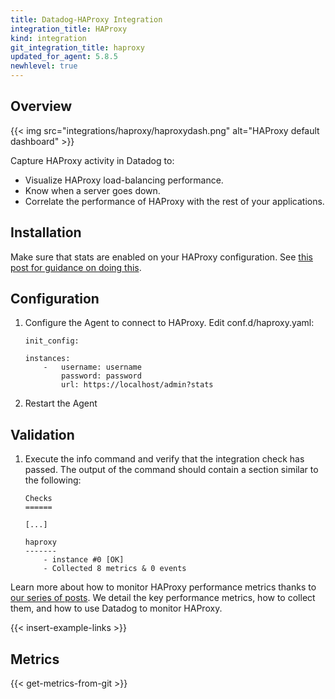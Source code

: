 ```yaml
---
title: Datadog-HAProxy Integration
integration_title: HAProxy
kind: integration
git_integration_title: haproxy
updated_for_agent: 5.8.5
newhlevel: true
---
```


## Overview

{{< img src="integrations/haproxy/haproxydash.png" alt="HAProxy default dashboard" >}}

Capture HAProxy activity in Datadog to:

* Visualize HAProxy load-balancing performance.
* Know when a server goes down.
* Correlate the performance of HAProxy with the rest of your applications.

## Installation

Make sure that stats are enabled on your HAProxy configuration. See [this post for guidance on doing this](https://www.datadoghq.com/blog/how-to-collect-haproxy-metrics/).

## Configuration

1.  Configure the Agent to connect to HAProxy. Edit conf.d/haproxy.yaml:

        init_config:

        instances:
            -   username: username
                password: password
                url: https://localhost/admin?stats

1.  Restart the Agent

## Validation

1.  Execute the info command and verify that the integration check has passed. The output of the command should contain a section similar to the following:

        Checks
        ======

        [...]

        haproxy
        -------
            - instance #0 [OK]
            - Collected 8 metrics & 0 events

Learn more about how to monitor HAProxy performance metrics thanks to [our series of posts](https://www.datadoghq.com/blog/monitoring-haproxy-performance-metrics/). We detail the key performance metrics, how to collect them, and how to use Datadog to monitor HAProxy.

{{< insert-example-links >}}

## Metrics

{{< get-metrics-from-git >}}

